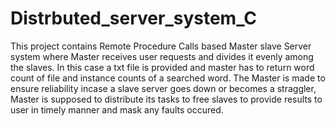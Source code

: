 # Distrbuted_server_system_C
This project contains Remote Procedure Calls based Master slave Server system where Master receives user requests and divides it evenly among the slaves. In this case a txt file is provided and master has to return word count of file and instance counts of a searched word. The Master is made to ensure reliability incase a slave server goes down or becomes a straggler, Master is supposed to distribute its tasks to free slaves to provide results to user in timely manner and mask any faults occured.
